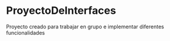 # ProyectoDeInterfaces
Proyecto creado para trabajar en grupo e implementar diferentes funcionalidades
